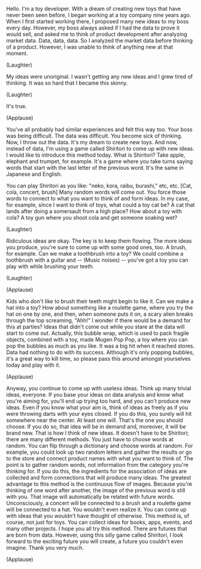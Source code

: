 
Hello.
I&#39;m a toy developer.
With a dream of creating new toys
that have never been seen before,
I began working at a toy company
nine years ago.
When I first started working there,
I proposed many new ideas
to my boss every day.
However, my boss always asked
if I had the data to prove it would sell,
and asked me to think of product
development after analyzing market data.
Data, data, data.
So I analyzed the market data
before thinking of a product.
However, I was unable to think
of anything new at that moment.

(Laughter)

My ideas were unoriginal.
I wasn&#39;t getting any new ideas
and I grew tired of thinking.
It was so hard that I became this skinny.

(Laughter)

It&#39;s true.

(Applause)

You&#39;ve all probably had
similar experiences and felt this way too.
Your boss was being difficult.
The data was difficult.
You become sick of thinking.
Now, I throw out the data.
It&#39;s my dream to create new toys.
And now, instead of data,
I&#39;m using a game called Shiritori
to come up with new ideas.
I would like to introduce
this method today.
What is Shiritori?
Take apple, elephant 
and trumpet, for example.
It&#39;s a game where 
you take turns saying words
that start with the last letter
of the previous word.
It&#39;s the same in Japanese and English.

You can play Shiritori as you like:
&quot;neko, kora, raibu, burashi,&quot; etc, etc.
[Cat, cola, concert, brush]
Many random words will come out.
You force those words to connect to what
you want to think of and form ideas.
In my case, for example,
since I want to think of toys,
what could a toy cat be?
A cat that lands after doing
a somersault from a high place?
How about a toy with cola?
A toy gun where you shoot cola
and get someone soaking wet?

(Laughter)

Ridiculous ideas are okay.
The key is to keep them flowing.
The more ideas you produce, you&#39;re sure
to come up with some good ones, too.
A brush, for example.
Can we make a toothbrush into a toy?
We could combine
a toothbrush with a guitar and --
(Music noises) --
you&#39;ve got a toy you can play with
while brushing your teeth.

(Laughter)
 
(Applause)

Kids who don&#39;t like to brush
their teeth might begin to like it.
Can we make a hat into a toy?
How about something like a roulette game,
where you try the hat on one by one,
and then, when someone puts it on,
a scary alien breaks through the top
screaming, &quot;Ahh!&quot;
I wonder if there would be
a demand for this at parties?
Ideas that didn&#39;t come out while you stare
at the data will start to come out.
Actually, this bubble wrap,
which is used to pack fragile objects,
combined with a toy,
made Mugen Pop Pop,
a toy where you can pop
the bubbles as much as you like.
It was a big hit when it reached stores.
Data had nothing to do with its success.
Although it&#39;s only popping bubbles,
it&#39;s a great way to kill time,
so please pass this around
amongst yourselves today and play with it.

(Applause)

Anyway, you continue to come up with
useless ideas.
Think up many trivial ideas, everyone.
If you base your ideas on data analysis
and know what you&#39;re aiming for,
you&#39;ll end up trying too hard,
and you can&#39;t produce new ideas.
Even if you know what your aim is,
think of ideas as freely as if you were
throwing darts with your eyes closed.
If you do this, you surely will hit
somewhere near the center.
At least one will.
That&#39;s the one you should choose.
If you do so, that idea will be in demand
and, moreover, it will be brand new.
That is how I think of new ideas.
It doesn&#39;t have to be Shiritori;
there are many different methods.
You just have to choose words at random.
You can flip through a dictionary
and choose words at random.
For example, you could look up two
random letters and gather the results
or go to the store
and connect product names
with what you want to think of.
The point is to gather random words,
not information from the category
you&#39;re thinking for.
If you do this, the ingredients for
the association of ideas are collected
and form connections
that will produce many ideas.
The greatest advantage to this method
is the continuous flow of images.
Because you&#39;re thinking
of one word after another,
the image of the previous word
is still with you.
That image will automatically
be related with future words.
Unconsciously, a concert will
be connected to a brush
and a roulette game
will be connected to a hat.
You wouldn&#39;t even realize it.
You can come up with ideas that
you wouldn&#39;t have thought of otherwise.
This method is, of course,
not just for toys.
You can collect ideas for books, apps,
events, and many other projects.
I hope you all try this method.
There are futures that are born from data.
However, using this silly game
called Shiritori,
I look forward to
the exciting future you will create,
a future you couldn&#39;t even imagine.
Thank you very much.

(Applause)

